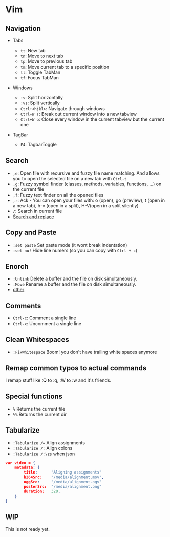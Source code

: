 Vim
===

Navigation
----------
- Tabs
  * `tt`: New tab
  * `tn`: Move to next tab
  * `tp`: Move to previous tab
  * `tm`: Move current tab to a specific position
  * `tl`: Toggle TabMan
  * `tf`: Focus TabMan

- Windows
  * `:s`: Split horizontally
  * `:vs`: Split vertically
  * `Ctrl+<hjkl>`: Navigate through windows
  * `Ctrl+W T`: Break out current window into a new tabview
  * `Ctrl+W o`: Close every window in the current tabview but the current one

- TagBar
  * `F4`: TagbarToggle

Search
------
- `,e`: Open file with recursive and fuzzy file name matching. And allows you to open the selected file on a new tab with `Ctrl-t`
- `,g`: Fuzzy symbol finder  (classes, methods, variables, functions, ...) on the current file
- `,f`: Fuzzy text finder on all the opened files
- `,r`: Ack - You can open your files with: o (open), go (preview), t (open in a new tab), h-v (open in a split), H-V(open in a split silently)
- `/`: Search in current file
- [Search and replace](http://vim.wikia.com/wiki/Search_and_replace)

Copy and Paste
--------------
- `:set paste` Set paste mode (it wont break indentation)
- `:set nu!` Hide line numers (so you can copy with `Ctrl + c`)

Enorch
------
- `:Unlink` Delete a buffer and the file on disk simultaneously.
- `:Move` Rename a buffer and the file on disk simultaneously.
- [other](https://github.com/tpope/vim-eunuch)

Comments
--------
- `Ctrl-c`: Comment a single line
- `Ctrl-x`: Uncomment a single line

Clean Whitespaces
-----------------
- `:FixWhitespace` Boom! you don't have trailing white spaces anymore

Remap common typos to actual commands
-------------------------------------
I remap stuff like :Q to :q, :W to :w and it's friends.

Special functions
-----------------
- `%`  Returns the current file
- `%%` Returns the current dir

Tabularize
----------

- `:Tabularize /=` Align assignments
- `:Tabularize /:` Align colons
- `:Tabularize /:\zs` when json

```json
var video = {
    metadata: {
        title:      "Aligning assignments"
        h264Src:    "/media/alignment.mov",
        oggSrc:     "/media/alignment.ogv"
        posterSrc:  "/media/alignment.png"
        duration:   320,
    }
}
```

WIP
---
This is not ready yet.

